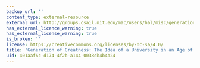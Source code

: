 ```yaml
---
backup_url: ''
content_type: external-resource
external_url: http://groups.csail.mit.edu/mac/users/hal/misc/generation-of-greatness.html
has_external_licence_warning: true
has_external_license_warning: true
is_broken: ''
license: https://creativecommons.org/licenses/by-nc-sa/4.0/
title: 'Generation of Greatness: The Idea of a University in an Age of Science'
uid: 401aaf6c-d174-4f2b-a144-0038db4b4b24
---
```

